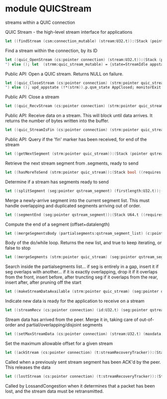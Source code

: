 # module QUICStream
streams within a QUIC connection



QUIC Stream - the high-level stream interface for applications



```fsharp
let ((findStream (csm:connection_mutable) (stream:U32.t)):(Stack (pointer_or_null quic_stream) ((requires ((fun _ -> true)))) ((ensures ((fun _ _ _ -> true)))))):findStreamRec csm.streams.lhead stream
```


 Find a stream within the connection, by its ID 

```fsharp
let ((quic_OpenStream (cs:pointer connection) (stream:U32.t)):(Stack (pointer quic_stream) ((requires ((fun _ -> true)))) ((ensures ((fun _ _ _ -> true)))))):push_frame (); monitorEnter (!*(cs)).monitor; let  csm = conn_get_mutable cs in let  strm = findStream csm stream in let  strm = if is_null strm then (if U32.gt stream csm.maxStreamID then C.String.print (C.String.of_literal "BUGBUG: send STREAM_ID_NEEDED
") else (); let  (strmm:quic_stream_mutable) = {state=StreamIdle appstate=AppOpen nextWriteOffset=0 maxStreamData=csm.defaultMaxStreamData nextReadOffset=0 segments=empty_list readysegments=empty_list partialsegments=empty_list} in let  strmr = FStar.Buffer.rcreate FStar.HyperHeap.root strmm 1 in let  (strmf:quic_stream_fixed) = {streamID=stream hasDataReady=createEvent 0 0 qsm_state=strmr} in let  strm = empty_entry strmf in let  pstrm = FStar.Buffer.rcreate FStar.HyperHeap.root strm 1 in let  list = insertTailList csm.streams pstrm in upd_streams (!*(cs)).csm_state list; pstrm) else strm in monitorExit (!*(cs)).monitor; pop_frame (); strm
```


 Public API: Open a QUIC stream.  Returns NULL on failure. 

```fsharp
let ((quic_CloseStream (cs:pointer connection) (strm:pointer quic_stream)):(Stack unit ((requires ((fun _ -> true)))) ((ensures ((fun _ _ _ -> true)))))):push_frame (); monitorEnter (!*(cs)).monitor; let  strmm = strm_get_mutable strm in if =(strmm.appstate, AppOpen) then C.String.print (C.String.of_literal "bugbug: send RST_STREAM with NO_ERROR to indicate that the stream is now closed
") else (); upd_appstate (!*(strm)).p.qsm_state AppClosed; monitorExit (!*(cs)).monitor; pop_frame ()
```


 Public API: Close a stream 

```fsharp
let ((quic_RecvStream (cs:pointer connection) (strm:pointer quic_stream) (buffer:buffer_t) (bufferlen:U32.t)):(Stack U32.t ((requires ((fun _ -> true)))) ((ensures ((fun _ _ _ -> true)))))):push_frame (); waitForSingleObject (!*(strm)).p.hasDataReady 0xffffffff; monitorEnter (!*(cs)).monitor; let  strmm = strm_get_mutable strm in let  seg = strmm.readysegments.lhead in let  list = removeEntryList strmm.readysegments seg in upd_readysegments (!*(strm)).p.qsm_state list; if is_null strmm.readysegments.lhead then resetEvent (!*(strm)).p.hasDataReady else (); if (!*(seg)).p.fin then upd_appstate (!*(strm)).p.qsm_state AppFin else (); monitorExit (!*(cs)).monitor; let  blitlen = (!*(seg)).p.datalength in let  blitlen = if (U32.lt bufferlen blitlen) then blitlen else bufferlen in let  data = (!*(seg)).p.data in FStar.Buffer.blit data 0 buffer 0 blitlen; pop_frame (); blitlen
```


 Public API: Receive data on a stream.  This will block until data arrives.  It returns the number of bytes written into the buffer. 

```fsharp
let ((quic_StreamIsFin (cs:pointer connection) (strm:pointer quic_stream)):(Stack bool ((requires ((fun _ -> true)))) ((ensures ((fun _ _ _ -> true)))))):push_frame (); let  strmm = strm_get_mutable strm in let  result = =(strmm.appstate, AppFin) in pop_frame (); result
```


 Public API:  Query if the 'fin' marker has been received, for end of the stream 

```fsharp
let ((getNextSegment (strm:pointer quic_stream)):(Stack (pointer qstream_segment) ((requires ((fun _ -> true)))) ((ensures ((fun _ _ _ -> true)))))):push_frame (); let  strmm = strm_get_mutable strm in let  seg = strmm.segments.lhead in let  list = removeEntryList strmm.segments seg in upd_segments (!*(strm)).p.qsm_state list; pop_frame (); seg
```


 Retrieve the next stream segment from .segments, ready to send 

```fsharp
let ((hasMoreToSend (strm:pointer quic_stream)):(Stack bool ((requires ((fun _ -> true)))) ((ensures ((fun _ _ _ -> true)))))):push_frame (); let  strmm = strm_get_mutable strm in let  hasmore = if (is_null strmm.segments.lhead) then false else true in pop_frame (); hasmore
```


 Determine if a stream has segments ready to send 

```fsharp
let ((splitSegment (seg:pointer qstream_segment) (firstlength:U32.t)):(Stack (*((pointer qstream_segment), (pointer qstream_segment))) ((requires ((fun _ -> true)))) ((ensures ((fun _ _ _ -> true)))))):push_frame (); let  data = (!*(seg)).p.data in let  firstdata = FStar.Buffer.rcreate FStar.HyperHeap.root 0 firstlength in Buffer.blit data 0 firstdata 0 firstlength; let  seconddatalength = _ in let  seconddata = FStar.Buffer.rcreate FStar.HyperHeap.root 0 seconddatalength in Buffer.blit data firstlength seconddata 0 seconddatalength; let  (first:qstream_segment_fixed) = {offset=(!*(seg)).p.offset data=firstdata datalength=firstlength fin=false available=createEvent 0 0} in let  first = empty_entry first in let  firstlength64 = Cast.uint32_to_uint64 firstlength in let  secondoffset = _ in let  (second:qstream_segment_fixed) = {offset=secondoffset data=seconddata datalength=seconddatalength fin=(!*(seg)).p.fin available=createEvent 0 0} in let  second = empty_entry second in let  pfirst = FStar.Buffer.rcreate FStar.HyperHeap.root first 1 in let  psecond = FStar.Buffer.rcreate FStar.HyperHeap.root second 1 in pop_frame (); ((FStar.Pervasives.Native.Mktuple2 pfirst psecond))
```


 Merge a newly-arrive segment into the current segment list.  This must handle overlapping
    and duplicated segments arriving out of order. 

```fsharp
let ((segmentEnd (seg:pointer qstream_segment)):(Stack U64.t ((requires ((fun _ -> true)))) ((ensures ((fun _ _ _ -> true)))))):push_frame (); let  offset = (!*(seg)).p.offset in let  length = (!*(seg)).p.datalength in let  segend = _ in pop_frame (); segend
```


 Compute the end of a segment (offset+datalength) 

```fsharp
let ((mergeSegmentsBody (partialsegments:qstream_segment_list) (c:pointer qstream_segment) (seg:pointer qstream_segment)):(Stack (*(qstream_segment_list, bool)) ((requires ((fun _ -> true)))) ((ensures ((fun _ _ _ -> true)))))):push_frame (); let  c_offset = (!*(c)).p.offset in let  seg_offset = (!*(seg)).p.offset in let  c_segmentend = segmentEnd c in let  seg_segmentend = segmentEnd seg in let  ret = if &&((U64.lt c_segmentend c_offset), (=(c, partialsegments.lhead))) then (let  partialsegments = insertEntryBefore partialsegments c seg in ((FStar.Pervasives.Native.Mktuple2 partialsegments false))) else if U64.gte seg_offset c_segmentend then (if =(c, partialsegments.ltail) then (let  partialsegments = insertTailList partialsegments seg in ((FStar.Pervasives.Native.Mktuple2 partialsegments false))) else (((FStar.Pervasives.Native.Mktuple2 partialsegments true)))) else if &&((U64.gte seg_offset c_offset), (U64.lte seg_segmentend c_segmentend)) then (((FStar.Pervasives.Native.Mktuple2 partialsegments false))) else if &&((U64.lt seg_offset c_offset), (=(seg_segmentend, c_offset))) then (let  partialsegments = insertEntryBefore partialsegments c seg in ((FStar.Pervasives.Native.Mktuple2 partialsegments false))) else if &&((U64.lt seg_offset c_offset), (U64.gte seg_segmentend c_offset)) then (let  l = _ in let  l32 = Cast.uint64_to_uint32 l in let  (f, _) = splitSegment seg l32 in let  partialsegments = insertEntryBefore partialsegments c f in ((FStar.Pervasives.Native.Mktuple2 partialsegments false))) else (((FStar.Pervasives.Native.Mktuple2 partialsegments true))) in pop_frame (); ret
```


 Body of the do/while loop.  Returns the new list, and true to keep iterating, or false to stop 

```fsharp
let ((mergeSegments (strm:pointer quic_stream) (seg:pointer qstream_segment)):(Stack unit ((requires ((fun _ -> true)))) ((ensures ((fun _ _ _ -> true)))))):push_frame (); let  strmm = strm_get_mutable strm in let  list = strmm.partialsegments in let  list = if is_null list.lhead then (insertHeadList list seg) else (let  lv = list.ltail in if U64.gte (!*(seg)).p.offset (segmentEnd lv) then (insertTailList list seg) else if U64.gte (!*(seg)).p.offset (!*(lv)).p.offset then (let  l64 = _ in let  l = Cast.uint64_to_uint32 l64 in if U32.lt l (!*(seg)).p.datalength then (let  (_, s) = splitSegment seg l in insertTailList list s) else (list)) else (let  (c:(pointer (pointer qstream_segment))) = Buffer.create list.lhead 1 in let  listmutable = Buffer.create list 1 in C.Loops.do_while ((fun h break -> /\(live h c, (==>(break, False))))) ((fun _ -> let  (list, keepgoing) = mergeSegmentsBody list (!*(c)) seg in if not keepgoing then (.()<-(listmutable, 0, list)) else (); .()<-(c, 0, (!*((!*(c)))).flink); not keepgoing)); .()(listmutable, 0))) in upd_partialsegments (!*(strm)).p.qsm_state list; pop_frame ()
```


 Search inside the partialsegments list...
  if seg is entirely in a gap, insert it
  if seg overlaps with another...
    if it is exactly overlapping, drop it
    if it overlaps from the front, insert before, after truncting seg
    if it overlaps from the rear, insert after, after pruning off the start 

```fsharp
let ((makeStreamDataAvailable (strm:pointer quic_stream) (seg:pointer qstream_segment)):(Stack unit ((requires ((fun _ -> true)))) ((ensures ((fun _ _ _ -> true)))))):push_frame (); let  strmm = strm_get_mutable strm in let  datalength = (!*(seg)).p.datalength in let  datalength64 = Cast.uint32_to_uint64 datalength in upd_nextReadOffset (!*(strm)).p.qsm_state _; let  list = insertTailList strmm.readysegments seg in upd_readysegments (!*(strm)).p.qsm_state list; setEvent (!*(strm)).p.hasDataReady; pop_frame ()
```


 Indicate new data is ready for the application to receive on a stream 

```fsharp
let ((streamRecv (cs:pointer connection) (id:U32.t) (seg:pointer qstream_segment)):(Stack unit ((requires ((fun _ -> true)))) ((ensures ((fun _ _ _ -> true)))))):push_frame (); let  strm = quic_OpenStream cs id in let  strmm = strm_get_mutable strm in if =((!*(seg)).p.offset, strmm.nextReadOffset) then (makeStreamDataAvailable strm seg) else if U64.gt (segmentEnd seg) strmm.nextReadOffset then (mergeSegments strm seg; C.Loops.do_while ((fun h _ -> true)) ((fun _ -> let  strmm = strm_get_mutable strm in let  seg = strmm.partialsegments.lhead in let  seg_offset = (!*(seg)).p.offset in let  seg_end = segmentEnd seg in if &&((U64.lte seg_offset strmm.nextReadOffset), (U64.gt seg_end strmm.nextReadOffset)) then (let  list = removeEntryList strmm.partialsegments seg in upd_partialsegments (!*(strm)).p.qsm_state list; let  seg = if U64.lt seg_offset strmm.nextReadOffset then (let  l = _ in let  (_, s) = splitSegment seg (Cast.uint64_to_uint32 l) in s) else seg in makeStreamDataAvailable strm seg; let  strmm = strm_get_mutable strm in is_null strmm.partialsegments.lhead) else (true))); C.String.print (C.String.of_literal "Merge of out-of-order data is NYI")) else (); pop_frame ()
```


 Stream data has arrived from the peer.  Merge it in, taking care of out-of-order and
    partial/overlapping/disjoint segments 

```fsharp
let ((setMaxStreamData (cs:pointer connection) (stream:U32.t) (maxdata:U64.t)):(Stack unit ((requires ((fun _ -> true)))) ((ensures ((fun _ _ _ -> true)))))):push_frame (); let  strm = quic_OpenStream cs stream in let  strmm = strm_get_mutable strm in let  maxdata = if U64.gt maxdata strmm.maxStreamData then maxdata else strmm.maxStreamData in upd_maxStreamData (!*(strm)).p.qsm_state maxdata; pop_frame ()
```


 Set the maximum allowable offset for a given stream 

```fsharp
let ((ackStream (cs:pointer connection) (t:streamRecoveryTracker)):(Stack unit ((requires ((fun _ -> true)))) ((ensures ((fun _ _ _ -> true)))))):push_frame (); setEvent (!*((t.segment))).p.available; pop_frame ()
```


 Called when a previously sent stream segment has been ACK'd by the peer.  This
    releases the data 

```fsharp
let ((lostStream (cs:pointer connection) (t:streamRecoveryTracker)):(Stack unit ((requires ((fun _ -> true)))) ((ensures ((fun _ _ _ -> true)))))):push_frame (); let  csm = conn_get_mutable cs in let  strm = findStream csm t.recoverystreamID in let  strmm = strm_get_mutable strm in let  seg = t.segment in let  list = insertHeadList strmm.segments seg in upd_segments (!*(strm)).p.qsm_state list; setEvent (!*(cs)).dataReadyToSend; pop_frame ()
```


 Called by LossandCongestion when it determines that a packet has been lost,
    and the stream data must be retransmitted. 

